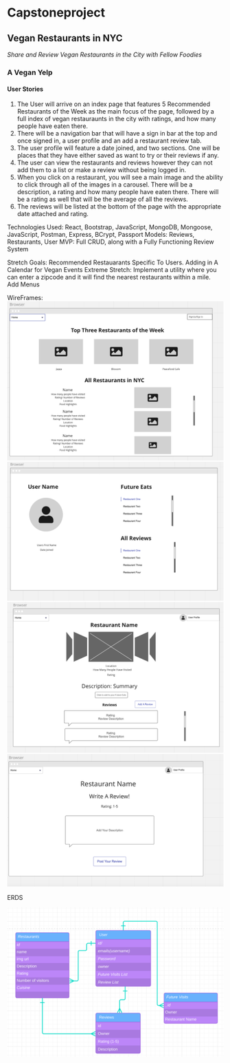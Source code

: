 # Capstoneproject

## Vegan Restaurants in NYC 

*Share and Review Vegan Restaurants in the City with Fellow Foodies*
### A Vegan Yelp 

#### User Stories

1. The User will arrive on an index page that features 5 Recommended Restaurants of the Week as the main focus of the page, followed by a full index of vegan restauraunts in the city with ratings, and how many people have eaten there.
2. There will be a navigation bar that will have a sign in bar at the top and once signed in, a user profile and an add a restaurant review tab.
3. The user profile will feature a date joined, and two sections. One will be places that they have either saved as want to try or their reviews if any. 
4. The user can view the restaurants and reviews however they can not add them to a list or make a review without being logged in.
5. When you click on a restaurant, you will see a main image and the ability to click through all of the images in a carousel. There will be a description, a rating and how many people have eaten there. There will be a rating as well that will be the average of all the reviews. 
6. The reviews will be listed at the bottom of the page with the appropriate date attached and rating. 

Technologies Used: React, Bootstrap, JavaScript, MongoDB, Mongoose, JavaScript, Postman, Express, BCrypt, Passport
Models: Reviews, Restaurants, User
MVP: Full CRUD, along with a Fully Functioning Review System 

Stretch Goals: Recommended Restauarants Specific To Users. Adding in A Calendar for Vegan Events
Extreme Stretch: Implement a utility where you can enter a zipcode and it will find the nearest restaurants within a mile. Add Menus


WireFrames:
![start](img/index.png)
![start](img/user.png)
![start](img/show.png)
![start](img/review.png)


ERDS

![start](img/Erd.png)